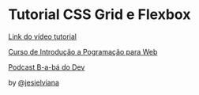 # Tutorial CSS Grid e Flexbox

[Link do vídeo tutorial](https://youtu.be/-pLfwQPR9yY)

[Curso de Introdução a Pogramação para Web](https://jesielviana.github.io/web-dev/)

[Podcast B-a-bá do Dev](https://anchor.fm/babadodev)

by [@jesielviana](https://twitter.com/jesielviana)






